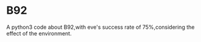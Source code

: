 # B92
A python3 code about B92,with eve's success rate of 75%,considering the effect of the environment.
